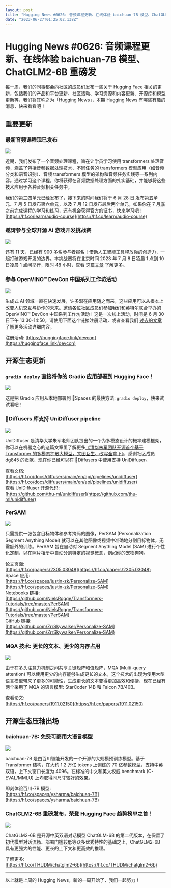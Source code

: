```yaml
---
layout: post
title: "Hugging News #0626: 音频课程更新、在线体验 baichuan-7B 模型、ChatGLM2-6B 重磅发"
date: "2023-06-27T01:25:02.138Z"
---
```

Hugging News #0626: 音频课程更新、在线体验 baichuan-7B 模型、ChatGLM2-6B 重磅发
==============================================================

每一周，我们的同事都会向社区的成员们发布一些关于 Hugging Face 相关的更新，包括我们的产品和平台更新、社区活动、学习资源和内容更新、开源库和模型更新等，我们将其称之为「Hugging News」，本期 Hugging News 有哪些有趣的消息，快来看看吧！

重要更新
----

### 最新音频课程现已发布

![](https://img-s1.andfun.cn/devrel/posts/2023/06/15a0374d15eb5.png)

近期，我们发布了一个音频处理课程，旨在让学员学习使用 transformers 处理音频，涵盖了包括音频数据处理技术、不同任务的 transformers 模型应用（如音频分类和语音识别）、音频 transformers 模型的架构和音频任务实践等一系列内容。通过学习这个课程，你将获得在音频数据处理方面的扎实基础，并能够将这些技术应用于各种音频相关任务中。

我们的第三四单元已经发布了，接下来的时间我们将于 6 月 28 日 发布第五单元、7 月 5 日发布第六单元，以及 7 月 12 日发布最后两个单元，如果你在 7 月底之前完成课程的学习和练习，还有机会获得官方的证书，快来学习吧！  
[https://hf.co/learn/audio-course](https://hf.co/learn/audio-course)

### 邀请参与全球开源 AI 游戏开发挑战赛

![](https://img-s1.andfun.cn/devrel/posts/2023/06/cb0d1ead7ffe6.png)

还有 11 天，已经有 900 多名参与者报名！借助人工智能工具释放你的创造力，一起打破游戏开发的边界。本挑战赛将在北京时间 2023 年 7 月 8 日凌晨 1 点到 10 日凌晨 1 点间举行，限时 48 小时，查看 [这篇文章](https://mp.weixin.qq.com/s/5emAkWVGI2NoukF0ZAAYbQ) 了解更多。

### 参与 OpenVINO™ DevCon 中国系列工作坊活动

![](https://img-s1.andfun.cn/devrel/posts/2023/06/a0f5ff3b95938.jpg)

生成式 AI 领域一直在快速发展，许多潜在应用随之而来，这些应用可以从根本上改变人机交互与协作的未来。邀请各位社区成员们参加我们和英特尔联合举办的 OpenVINO™ DevCon 中国系列工作坊活动！这是一次线上活动，时间是 6 月 30 日下午 13:30-14:50，请使用下面这个链接注册活动，或者查看我们 [过去的文章](https://mp.weixin.qq.com/s/cN7bAx5YsIIett8mDny-kA) 了解更多活动详细内容。

注册活动: [https://huggingface.link/devcon](https://huggingface.link/devcon)

开源生态更新
------

### `gradio deploy` 直接将你的 Gradio 应用部署到 Hugging Face！

![](https://img-s1.andfun.cn/devrel/posts/2023/06/254d8fe62b972.png)

这是把 Gradio 应用从本地部署到 🤗Spaces 的最快方法: `gradio deploy`，快来试试看吧！

### 🧨Diffusers 库支持 UniDiffuser pipeline

![](https://img-s1.andfun.cn/devrel/posts/2023/06/6745d212e01cd.png)

UniDiffuser 是清华大学朱军老师团队提出的一个为多模态设计的概率建模框架，你可以在机器之心的这篇文章里了解更多[《清华朱军团队开源首个基于 Transformer 的多模态扩散大模型，文图互生、改写全拿下》](https://mp.weixin.qq.com/s/B68hXlFxA9L5jiWiMrEEiA)，感谢社区成员 dg845 的贡献，现在你已经可以在 🧨Diffusers 中使用支持 UniDiffuser。

查看文档:  
[https://hf.co/docs/diffusers/main/en/api/pipelines/unidiffuser](https://hf.co/docs/diffusers/main/en/api/pipelines/unidiffuser)  
查看 UniDiffuser 开源代码:  
[https://github.com/thu-ml/unidiffuser](https://github.com/thu-ml/unidiffuser)

### PerSAM

![](https://img-s1.andfun.cn/devrel/posts/2023/06/6996c3736ce22.png)

只需提供一张包含目标物体和参考掩码的图像，PerSAM (Personalization Segment Anything Model) 就可以在其他图像或视频中准确地分割目标物体，无需额外的训练。PerSAM 旨在自动对 Segment Anything Model (SAM) 进行个性化定制，以在照片相册中自动分割特定的视觉概念，例如你的宠物狗狗。

论文页面:  
[https://hf.co/papers/2305.03048](https://hf.co/papers/2305.03048)  
Space 应用:  
[https://hf.co/spaces/justin-zk/Personalize-SAM](https://hf.co/spaces/justin-zk/Personalize-SAM)  
Notebooks 链接:  
[https://github.com/NielsRogge/Transformers-Tutorials/tree/master/PerSAM](https://github.com/NielsRogge/Transformers-Tutorials/tree/master/PerSAM)  
GitHub 链接:  
[https://github.com/ZrrSkywalker/Personalize-SAM](https://github.com/ZrrSkywalker/Personalize-SAM)

### MQA 技术: 更长的文本、更少的内存占用

![](https://img-s1.andfun.cn/devrel/posts/2023/06/8f71cd2ee29d8.jpg)

由于在多头注意力机制之间共享关键矩阵和值矩阵，MQA (Multi-query attention) 可以使用更少的内存能够生成更长的文本，这个技术的出现为使用大型语言模型带来了更多的可能性，生成更长的文本变得更加高效和便捷，现在已经有两个采用了 MQA 的语言模型: StarCoder 14B 和 Falcon 7B/40B。

查看论文:  
[https://hf.co/papers/1911.02150](https://hf.co/papers/1911.02150)

开源生态压轴出场
--------

### baichuan-7B: 免费可商用大语言模型

![](https://img-s1.andfun.cn/devrel/posts/2023/06/9dff998142af7.png)

baichuan-7B 是由百川智能开发的一个开源的大规模预训练模型。基于 Transformer 结构，在大约 1.2 万亿 tokens 上训练的 70 亿参数模型，支持中英双语，上下文窗口长度为 4096。在标准的中文和英文权威 benchmark (C-EVAL/MMLU) 上均取得同尺寸较好的效果。

即刻体验百川-7B 模型:  
[https://hf.co/spaces/ysharma/baichuan-7B](https://hf.co/spaces/ysharma/baichuan-7B)

### ChatGLM2-6B 重磅发布，荣登 Hugging Face 趋势榜单之首！

![](https://img-s1.andfun.cn/devrel/posts/2023/06/4f7ed2aaa362a.png)

ChatGLM2-6B 是开源中英双语对话模型 ChatGLM-6B 的第二代版本，在保留了初代模型对话流畅、部署门槛较低等众多优秀特性的基础之上，ChatGLM2-6B 具有更强大的性能、更长的上下文和更高效的推理。

了解更多:  
[https://hf.co/THUDM/chatglm2-6b](https://hf.co/THUDM/chatglm2-6b)

* * *

以上就是上周的 Hugging News，新的一周开始了，我们一起努力！